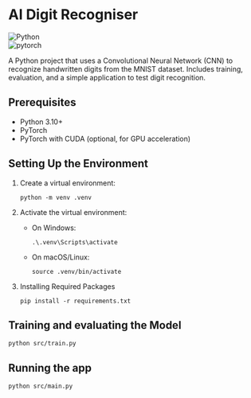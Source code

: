 # AI Digit Recogniser

![Python](https://img.shields.io/badge/python-3.10%2B-blue)  
![pytorch](https://img.shields.io/badge/pytorch-yellow)

A Python project that uses a Convolutional Neural Network (CNN) to recognize handwritten digits from the MNIST dataset. Includes training, evaluation, and a simple application to test digit recognition.

## Prerequisites
- Python 3.10+
- PyTorch
- PyTorch with CUDA (optional, for GPU acceleration)

## Setting Up the Environment

1. Create a virtual environment:
    ```shell
    python -m venv .venv
    ```

2. Activate the virtual environment:
   - On Windows:
     ```shell
     .\.venv\Scripts\activate
     ```
   - On macOS/Linux:
     ```shell
     source .venv/bin/activate
     ```

3. Installing Required Packages
    ```shell
    pip install -r requirements.txt
    ```

## Training and evaluating the Model
```shell
python src/train.py
```

## Running the app
```shell
python src/main.py
```